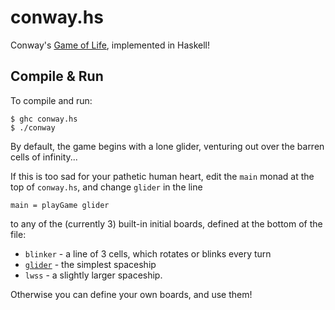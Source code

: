 conway.hs
=========

Conway's [Game of Life][gol], implemented in Haskell!



Compile & Run
-------------

To compile and run:

    $ ghc conway.hs
    $ ./conway

By default, the game begins with a lone glider, venturing out over the barren
cells of infinity...

If this is too sad for your pathetic human heart, edit the `main` monad at the
top of `conway.hs`, and change `glider` in the line

    main = playGame glider


to any of the (currently 3) built-in initial
boards, defined at the bottom of the file:

* `blinker` - a line of 3 cells, which rotates or blinks every turn
* [`glider`][glider] - the simplest spaceship
* `lwss` - a slightly larger spaceship.


Otherwise you can define your own boards, and use them!



<!-- Links -->
[gol]:  http://en.wikipedia.org/wiki/Conway%27s_Game_of_Life
[glider]: http://en.wikipedia.org/wiki/Glider_(Conway%27s_Life)
